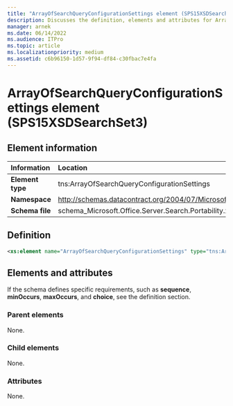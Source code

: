 ```yaml
---
title: "ArrayOfSearchQueryConfigurationSettings element (SPS15XSDSearchSet3)"
description: Discusses the definition, elements and attributes for ArrayOfSearchQueryConfigurationSettings element (SPS15XSDSearchSet3).
manager: arnek
ms.date: 06/14/2022
ms.audience: ITPro
ms.topic: article
ms.localizationpriority: medium
ms.assetid: c6b96150-1d57-9f94-df84-c30fbac7e4fa
---
```


# ArrayOfSearchQueryConfigurationSettings element (SPS15XSDSearchSet3)



## Element information

|Information|Location|
|:-----|:-----|
|**Element type** <br/> |tns:ArrayOfSearchQueryConfigurationSettings  <br/> |
|**Namespace** <br/> |http://schemas.datacontract.org/2004/07/Microsoft.Office.Server.Search.Portability  <br/> |
|**Schema file** <br/> |schema_Microsoft.Office.Server.Search.Portability.xsd  <br/> |

## Definition

```XML
<xs:element name="ArrayOfSearchQueryConfigurationSettings" type="tns:ArrayOfSearchQueryConfigurationSettings"></xs:element>

```

## Elements and attributes

If the schema defines specific requirements, such as **sequence**, **minOccurs**, **maxOccurs**, and **choice**, see the definition section.

### Parent elements

None.

### Child elements

None.

### Attributes

None.
